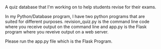 A quiz database that I'm working on to help students revise for their exams.

In my Python/Database program, I have two python programs that are suited for different purposes. revision_quiz.py is the command line code where you receive output on the command line and app.py is the Flask program where you reveive output on a web server.

Please run the app.py file which is the Flask Program.
